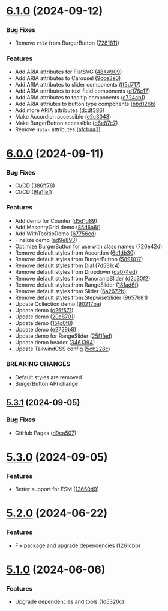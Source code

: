 # [6.1.0](https://github.com/andrewscwei/etudes/compare/v6.0.0...v6.1.0) (2024-09-12)


### Bug Fixes

* Remove `role` from BurgerButton ([7281811](https://github.com/andrewscwei/etudes/commit/7281811952a5f094c689c9b088a6766784ba4239))


### Features

* Add ARIA attributes for FlatSVG ([4844909](https://github.com/andrewscwei/etudes/commit/484490924df9f823a27220a3d9b1a4bc67d2991e))
* Add ARIA attributes to Carousel ([9cce3e3](https://github.com/andrewscwei/etudes/commit/9cce3e3f1142505e05c973cc754118e142f83a73))
* Add ARIA attributes to slider components ([ff5d717](https://github.com/andrewscwei/etudes/commit/ff5d7174d9a4cf122c48b8456c2c151ea9416591))
* Add ARIA attributes to text field components ([d176c17](https://github.com/andrewscwei/etudes/commit/d176c178a40726596faa2bd9a2212445942abec8))
* Add ARIA attributes to tooltip components ([c724ab1](https://github.com/andrewscwei/etudes/commit/c724ab15e15462ad58656ea04c36d09b640eb04f))
* Add ARIA attriutes to button type components ([bbd126b](https://github.com/andrewscwei/etudes/commit/bbd126b8c61111dbbb72e7d69a9f5507d2706a36))
* Add more ARIA attributes ([dcdf386](https://github.com/andrewscwei/etudes/commit/dcdf386eb6e0c188f2d1fb3957d2d94b5cb17e95))
* Make Accordion accessible ([e2c3043](https://github.com/andrewscwei/etudes/commit/e2c3043ddfe07ecc3744c1940ceae51071565ce1))
* Make BurgerButton accessible ([b6e87c7](https://github.com/andrewscwei/etudes/commit/b6e87c7f466641a8945136a73dce36b2eede06e4))
* Remove `data-` attributes ([afcbaa3](https://github.com/andrewscwei/etudes/commit/afcbaa30b4881632e4c2fae7a4192e462f44f56a))

# [6.0.0](https://github.com/andrewscwei/etudes/compare/v5.3.1...v6.0.0) (2024-09-11)


### Bug Fixes

* CI/CD ([386ff78](https://github.com/andrewscwei/etudes/commit/386ff78264ca20adc1a00269e8a4ce66845eb0a8))
* CI/CD ([9fa1fef](https://github.com/andrewscwei/etudes/commit/9fa1fefd1d385994d95d05ae72d819404dbeea4f))


### Features

* Add demo for Counter ([d5d1d89](https://github.com/andrewscwei/etudes/commit/d5d1d892b03c341c89395678aad1aef8d3c1dbdc))
* Add MasonryGrid demo ([85d6a6f](https://github.com/andrewscwei/etudes/commit/85d6a6ff914c2bc0713b9191cbada8966fb52283))
* Add WithTooltipDemo ([67756cd](https://github.com/andrewscwei/etudes/commit/67756cdfefdfe09142af155f8946e2d5fe80b0c3))
* Finalize demo ([ad9e893](https://github.com/andrewscwei/etudes/commit/ad9e893e28961b59b5e052341e34ccbf79418094))
* Optimize BurgerButton for use with class names ([720e42d](https://github.com/andrewscwei/etudes/commit/720e42d3356d26a753af52a94629a03a1446691c))
* Remove default styles from Accordon ([6e1db30](https://github.com/andrewscwei/etudes/commit/6e1db30179dd05cf56481974e041774c598d025c))
* Remove default styles from BurgerButton ([5891017](https://github.com/andrewscwei/etudes/commit/58910172b8253a55f52180c24340273519d94508))
* Remove default styles from Dial ([7d531c4](https://github.com/andrewscwei/etudes/commit/7d531c452dbe1da628c5fc139e3fbd55b750c792))
* Remove default styles from Dropdown ([da074ed](https://github.com/andrewscwei/etudes/commit/da074eda09bd692d5776f4657ad5ba71d44b1996))
* Remove default styles from PanoramaSlider ([d2c30f2](https://github.com/andrewscwei/etudes/commit/d2c30f290e60185f038957f39843375de51363d0))
* Remove default styles from RangeSlider ([181ad6f](https://github.com/andrewscwei/etudes/commit/181ad6f2e1ab517e66951967e8bed0059dc89fdb))
* Remove default styles from Slider ([6a2672b](https://github.com/andrewscwei/etudes/commit/6a2672b66a18e108859b95e56c7bdf9d943b28ed))
* Remove default styles from StepwiseSlider ([9657681](https://github.com/andrewscwei/etudes/commit/9657681920ee4c28be504143764ae5f428ba4b6a))
* Update Collection demo ([90217ba](https://github.com/andrewscwei/etudes/commit/90217ba26ae5c6194b898d47b7871c38bcfa557b))
* Update demo ([c25f571](https://github.com/andrewscwei/etudes/commit/c25f571139b0b76042bc58b98f7c758733b6b255))
* Update demo ([20c8701](https://github.com/andrewscwei/etudes/commit/20c8701d9abc38155ec39c07a35586e08871c8a1))
* Update demo ([151c0f8](https://github.com/andrewscwei/etudes/commit/151c0f87d502885c73c85962644eac209fe04fee))
* Update demo ([e2729b8](https://github.com/andrewscwei/etudes/commit/e2729b8ccf92d118133f21db01cfdb5ae2adae91))
* Update demo for RangeSlider ([25f1fed](https://github.com/andrewscwei/etudes/commit/25f1fed269331bf2ab8a2e09a62780d58d6c8e68))
* Update demo header ([3461394](https://github.com/andrewscwei/etudes/commit/3461394bf32e132065e3ce6c262c1dc57224f9eb))
* Update TailwindCSS config ([5c6228c](https://github.com/andrewscwei/etudes/commit/5c6228c588ad247e5a93f0e39f94ac6188eae067))


### BREAKING CHANGES

* Default styles are removed
* BurgerButton API change

## [5.3.1](https://github.com/andrewscwei/etudes/compare/v5.3.0...v5.3.1) (2024-09-05)

### Bug Fixes

- GitHub Pages ([d9ea507](https://github.com/andrewscwei/etudes/commit/d9ea50728236835495ee63f2ecc704a72615f7bf))

# [5.3.0](https://github.com/andrewscwei/etudes/compare/v5.2.0...v5.3.0) (2024-09-05)

### Features

- Better support for ESM ([13650d9](https://github.com/andrewscwei/etudes/commit/13650d9912fa5218054a0384fc97a0ac04f9e3f8))

# [5.2.0](https://github.com/andrewscwei/etudes/compare/v5.1.0...v5.2.0) (2024-06-22)

### Features

- Fix package and upgrade dependencies ([1261cbb](https://github.com/andrewscwei/etudes/commit/1261cbb026629d7ad069283aae6aa6f53177c14b))

# [5.1.0](https://github.com/andrewscwei/etudes/compare/v5.0.0...v5.1.0) (2024-06-06)

### Features

- Upgrade dependencies and tools ([1d5320c](https://github.com/andrewscwei/etudes/commit/1d5320c306db8d16c565a52c455a58e5244c321a))
